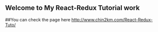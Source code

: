 ## Welcome to My React-Redux Tutorial work

##You can check the page here http://www.chin2km.com/React-Redux-Tuto/
